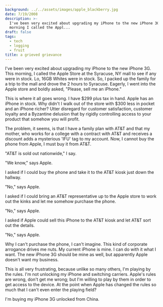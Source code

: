 ```yaml
---
background: ../../assets/images/apple_blackberry.jpg
date: 7/19/2008
description: >-
  I've been very excited about upgrading my iPhone to the new iPhone 3G This
  morning I called the Appl...
draft: false
tags:
  - tech
  - logging
  - fruit
title: a grieved grievance
---
```

  
I've been very excited about upgrading my iPhone to the new iPhone 3G. This morning, I called the Apple Store at the Syracuse, NY mall to see if any were in stock. Lo, 16GB Whites were in stock. So, I packed up the family for a trip to the mall and drove the 2 hours to Syracuse. Eagerly, I went into the Apple store and boldly asked, "Please, sell me an iPhone."  
  
This is where it all goes wrong. I have $299 plus tax in hand. Apple has an iPhone in stock. Why didn't I walk out of the store with $300 less in pocket and an iPhone richer? Utter disregard for customer satisfaction, customer loyalty and a Byzantine delusion that by rigidly controlling access to your product that somehow you will profit.  
  
The problem, it seems, is that I have a family plan with AT&T and that my mother, who works for a college with a contract with AT&T and receives a discount adds a mysterious 'IFU' tag to my account. Now, I cannot buy the phone from Apple, I must buy it from AT&T.  
  
"AT&T is sold out nationwide," I say.  
  
"We know," says Apple.  
  
I asked if I could buy the phone and take it to the AT&T kiosk just down the hallway.  
  
"No," says Apple.  
  
I asked if I could bring an AT&T representative up to the Apple store to work out the kinks and let me somehow purchase the phone.  
  
"No," says Apple.  
  
I asked if Apple could sell this iPhone to the AT&T kiosk and let AT&T sort out the details.  
  
"No," says Apple.  
  
Why I can't purchase the phone, I can't imagine. This kind of corporate arrogance drives me nuts. My current iPhone is mine. I can do with it what I want. The new iPhone 3G should be mine as well, but apparently Apple doesn't want my business.  
  
This is all very frustrating, because unlike so many others, I'm playing by the rules. I'm not unlocking my iPhone and switching carriers. Apple's rules are wrong, don't get me wrong; but I'm willing to play by them in order to get access to the device. At the point when Apple has changed the rules so much that I can't even enter the playing field?  
  
I'm buying my iPhone 3G unlocked from China.  
